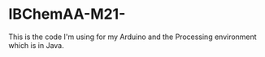# IBChemAA-M21-
This is the code I'm using for my Arduino and the Processing environment which is in Java.
